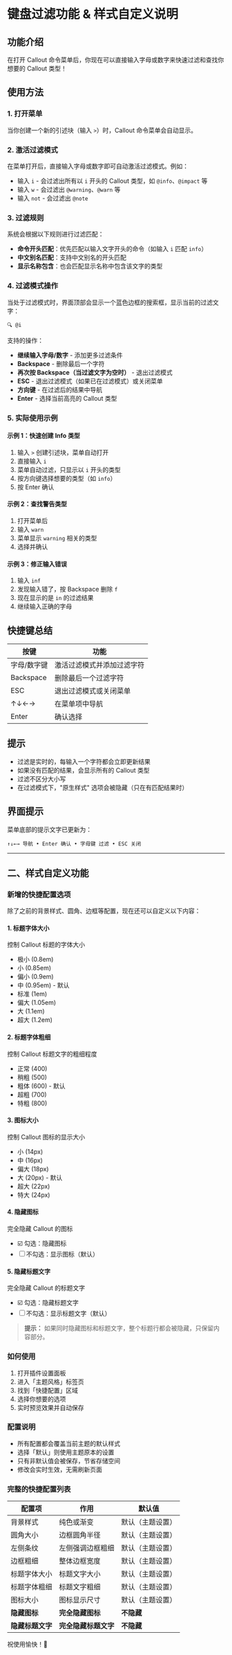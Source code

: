 # 键盘过滤功能 & 样式自定义说明

## 功能介绍

在打开 Callout 命令菜单后，你现在可以直接输入字母或数字来快速过滤和查找你想要的 Callout 类型！

## 使用方法

### 1. 打开菜单
当你创建一个新的引述块（输入 `>`）时，Callout 命令菜单会自动显示。

### 2. 激活过滤模式
在菜单打开后，直接输入字母或数字即可自动激活过滤模式。例如：
- 输入 `i` - 会过滤出所有以 `i` 开头的 Callout 类型，如 `@info`、`@impact` 等
- 输入 `w` - 会过滤出 `@warning`、`@warn` 等
- 输入 `not` - 会过滤出 `@note`

### 3. 过滤规则
系统会根据以下规则进行过滤匹配：
- **命令开头匹配**：优先匹配以输入文字开头的命令（如输入 `i` 匹配 `info`）
- **中文别名匹配**：支持中文别名的开头匹配
- **显示名称包含**：也会匹配显示名称中包含该文字的类型

### 4. 过滤模式操作
当处于过滤模式时，界面顶部会显示一个蓝色边框的搜索框，显示当前的过滤文字：

```
🔍 @i
```

支持的操作：
- **继续输入字母/数字** - 添加更多过滤条件
- **Backspace** - 删除最后一个字符
- **再次按 Backspace（当过滤文字为空时）** - 退出过滤模式
- **ESC** - 退出过滤模式（如果已在过滤模式）或关闭菜单
- **方向键** - 在过滤后的结果中导航
- **Enter** - 选择当前高亮的 Callout 类型

### 5. 实际使用示例

#### 示例 1：快速创建 Info 类型
1. 输入 `>` 创建引述块，菜单自动打开
2. 直接输入 `i`
3. 菜单自动过滤，只显示以 `i` 开头的类型
4. 按方向键选择想要的类型（如 `info`）
5. 按 Enter 确认

#### 示例 2：查找警告类型
1. 打开菜单后
2. 输入 `warn`
3. 菜单显示 `warning` 相关的类型
4. 选择并确认

#### 示例 3：修正输入错误
1. 输入 `inf`
2. 发现输入错了，按 Backspace 删除 `f`
3. 现在显示的是 `in` 的过滤结果
4. 继续输入正确的字母

## 快捷键总结

| 按键 | 功能 |
|------|------|
| 字母/数字键 | 激活过滤模式并添加过滤字符 |
| Backspace | 删除最后一个过滤字符 |
| ESC | 退出过滤模式或关闭菜单 |
| ↑↓←→ | 在菜单项中导航 |
| Enter | 确认选择 |

## 提示

- 过滤是实时的，每输入一个字符都会立即更新结果
- 如果没有匹配的结果，会显示所有的 Callout 类型
- 过滤不区分大小写
- 在过滤模式下，"原生样式" 选项会被隐藏（只在有匹配结果时）

## 界面提示

菜单底部的提示文字已更新为：
```
↑↓←→ 导航 • Enter 确认 • 字母键 过滤 • ESC 关闭
```

---

## 二、样式自定义功能

### 新增的快捷配置选项

除了之前的背景样式、圆角、边框等配置，现在还可以自定义以下内容：

#### 1. **标题字体大小**
控制 Callout 标题的字体大小
- 极小 (0.8em)
- 小 (0.85em)
- 偏小 (0.9em)
- 中 (0.95em) - 默认
- 标准 (1em)
- 偏大 (1.05em)
- 大 (1.1em)
- 超大 (1.2em)

#### 2. **标题字体粗细**
控制 Callout 标题文字的粗细程度
- 正常 (400)
- 稍粗 (500)
- 粗体 (600) - 默认
- 超粗 (700)
- 特粗 (800)

#### 3. **图标大小**
控制 Callout 图标的显示大小
- 小 (14px)
- 中 (16px)
- 偏大 (18px)
- 大 (20px) - 默认
- 超大 (22px)
- 特大 (24px)

#### 4. **隐藏图标**
完全隐藏 Callout 的图标
- ☑️ 勾选：隐藏图标
- ☐ 不勾选：显示图标（默认）

#### 5. **隐藏标题文字**
完全隐藏 Callout 的标题文字
- ☑️ 勾选：隐藏标题文字
- ☐ 不勾选：显示标题文字（默认）

> **提示：** 如果同时隐藏图标和标题文字，整个标题行都会被隐藏，只保留内容部分。

### 如何使用

1. 打开插件设置面板
2. 进入「主题风格」标签页
3. 找到「快捷配置」区域
4. 选择你想要的选项
5. 实时预览效果并自动保存

### 配置说明

- 所有配置都会覆盖当前主题的默认样式
- 选择「默认」则使用主题原本的设置
- 只有非默认值会被保存，节省存储空间
- 修改会实时生效，无需刷新页面

### 完整的快捷配置列表

| 配置项 | 作用 | 默认值 |
|--------|------|--------|
| 背景样式 | 纯色或渐变 | 默认（主题设置） |
| 圆角大小 | 边框圆角半径 | 默认（主题设置） |
| 左侧条纹 | 左侧强调边框粗细 | 默认（主题设置） |
| 边框粗细 | 整体边框宽度 | 默认（主题设置） |
| 标题字体大小 | 标题文字大小 | 默认（主题设置） |
| 标题字体粗细 | 标题文字粗细 | 默认（主题设置） |
| 图标大小 | 图标显示尺寸 | 默认（主题设置） |
| **隐藏图标** | **完全隐藏图标** | **不隐藏** |
| **隐藏标题文字** | **完全隐藏标题文字** | **不隐藏** |

祝使用愉快！🎉

